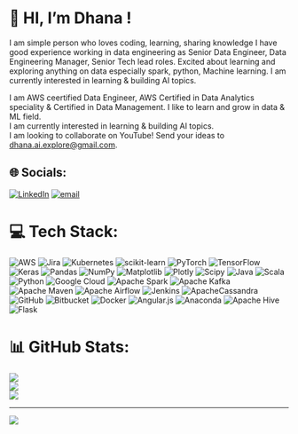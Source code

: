 # 💫 HI, I’m Dhana !

I am simple person who loves coding, learning, sharing knowledge I have good experience working in data engineering as Senior Data Engineer, Data Engineering Manager, Senior Tech lead roles.
Excited about learning and exploring anything on data especially spark, python, Machine learning.
I am currently interested in learning & building AI topics.

I am AWS ceertified Data Engineer, AWS Certified in Data Analytics speciality & Certified in Data Management. I like to learn and grow in data & ML field.
<br>I am currently interested in learning & building AI topics.<br>I am looking to collaborate on YouTube! Send your ideas to dhana.ai.explore@gmail.com.


## 🌐 Socials:
[![LinkedIn](https://img.shields.io/badge/LinkedIn-%230077B5.svg?logo=linkedin&logoColor=white)](https://linkedin.com/in/https://www.linkedin.com/in/dhanasekaran-nagarajan-68b1b6182/) [![email](https://img.shields.io/badge/Email-D14836?logo=gmail&logoColor=white)](mailto:letscodedhana@gmail.com) 

# 💻 Tech Stack:
![AWS](https://img.shields.io/badge/AWS-%23FF9900.svg?style=flat-square&logo=amazon-aws&logoColor=white) ![Jira](https://img.shields.io/badge/jira-%230A0FFF.svg?style=flat-square&logo=jira&logoColor=white) ![Kubernetes](https://img.shields.io/badge/kubernetes-%23326ce5.svg?style=flat-square&logo=kubernetes&logoColor=white) ![scikit-learn](https://img.shields.io/badge/scikit--learn-%23F7931E.svg?style=flat-square&logo=scikit-learn&logoColor=white) ![PyTorch](https://img.shields.io/badge/PyTorch-%23EE4C2C.svg?style=flat-square&logo=PyTorch&logoColor=white) ![TensorFlow](https://img.shields.io/badge/TensorFlow-%23FF6F00.svg?style=flat-square&logo=TensorFlow&logoColor=white) ![Keras](https://img.shields.io/badge/Keras-%23D00000.svg?style=flat-square&logo=Keras&logoColor=white) ![Pandas](https://img.shields.io/badge/pandas-%23150458.svg?style=flat-square&logo=pandas&logoColor=white) ![NumPy](https://img.shields.io/badge/numpy-%23013243.svg?style=flat-square&logo=numpy&logoColor=white) ![Matplotlib](https://img.shields.io/badge/Matplotlib-%23ffffff.svg?style=flat-square&logo=Matplotlib&logoColor=black) ![Plotly](https://img.shields.io/badge/Plotly-%233F4F75.svg?style=flat-square&logo=plotly&logoColor=white) ![Scipy](https://img.shields.io/badge/SciPy-%230C55A5.svg?style=flat-square&logo=scipy&logoColor=%white) ![Java](https://img.shields.io/badge/java-%23ED8B00.svg?style=flat-square&logo=openjdk&logoColor=white) ![Scala](https://img.shields.io/badge/scala-%23DC322F.svg?style=flat-square&logo=scala&logoColor=white) ![Python](https://img.shields.io/badge/python-3670A0?style=flat-square&logo=python&logoColor=ffdd54) ![Google Cloud](https://img.shields.io/badge/GoogleCloud-%234285F4.svg?style=flat-square&logo=google-cloud&logoColor=white) ![Apache Spark](https://img.shields.io/badge/Apache%20Spark-FDEE21?style=flat-square&logo=apachespark&logoColor=black) ![Apache Kafka](https://img.shields.io/badge/Apache%20Kafka-000?style=flat-square&logo=apachekafka) ![Apache Maven](https://img.shields.io/badge/Apache%20Maven-C71A36?style=flat-square&logo=Apache%20Maven&logoColor=white) ![Apache Airflow](https://img.shields.io/badge/Apache%20Airflow-017CEE?style=flat-square&logo=Apache%20Airflow&logoColor=white) ![Jenkins](https://img.shields.io/badge/jenkins-%232C5263.svg?style=flat-square&logo=jenkins&logoColor=white) ![ApacheCassandra](https://img.shields.io/badge/cassandra-%231287B1.svg?style=flat-square&logo=apache-cassandra&logoColor=white) ![GitHub](https://img.shields.io/badge/github-%23121011.svg?style=flat-square&logo=github&logoColor=white) ![Bitbucket](https://img.shields.io/badge/bitbucket-%230047B3.svg?style=flat-square&logo=bitbucket&logoColor=white) ![Docker](https://img.shields.io/badge/docker-%230db7ed.svg?style=flat-square&logo=docker&logoColor=white) ![Angular.js](https://img.shields.io/badge/angular.js-%23E23237.svg?style=flat-square&logo=angularjs&logoColor=white) ![Anaconda](https://img.shields.io/badge/Anaconda-%2344A833.svg?style=flat-square&logo=anaconda&logoColor=white) ![Apache Hive](https://img.shields.io/badge/Apache%20Hive-FDEE21?style=flat-square&logo=apachehive&logoColor=black) ![Flask](https://img.shields.io/badge/flask-%23000.svg?style=flat-square&logo=flask&logoColor=white)
# 📊 GitHub Stats:
![](https://github-readme-stats.vercel.app/api?username=Dhana-iit-aiml&theme=dark&hide_border=false&include_all_commits=false&count_private=false)<br/>
![](https://nirzak-streak-stats.vercel.app/?user=Dhana-iit-aiml&theme=dark&hide_border=false)<br/>
![](https://github-readme-stats.vercel.app/api/top-langs/?username=Dhana-iit-aiml&theme=dark&hide_border=false&include_all_commits=false&count_private=false&layout=compact)

---
[![](https://visitcount.itsvg.in/api?id=Dhana-iit-aiml&icon=0&color=0)](https://visitcount.itsvg.in)

<!-- Proudly created with GPRM ( https://gprm.itsvg.in ) -->

